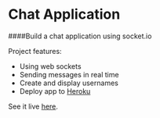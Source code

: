 # Chat Application

####Build a chat application using socket.io

Project features:

* Using web sockets
* Sending messages in real time
* Create and display usernames
* Deploy app to [Heroku](https://www.heroku.com/)

See it live [here](http://intense-ravine-2872.herokuapp.com/).
